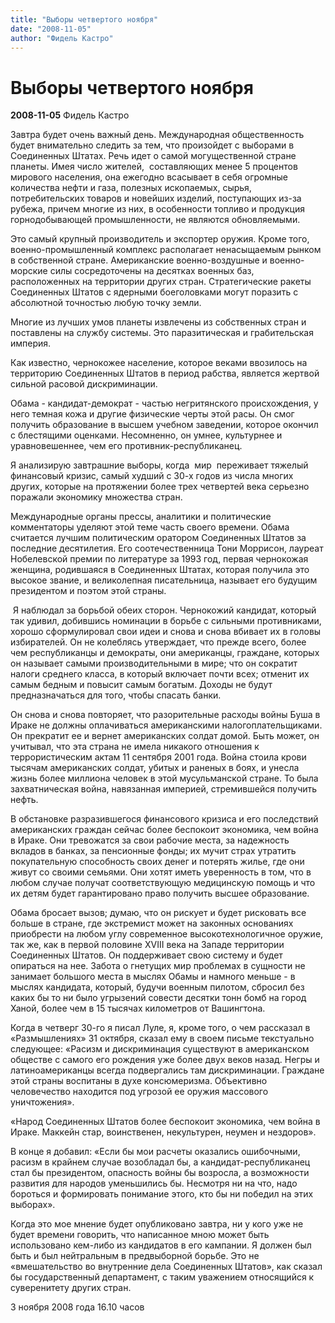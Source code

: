 ```yaml
---
title: "Выборы четвертого ноября"
date: "2008-11-05"
author: "Фидель Кастро"
---
```


# Выборы четвертого ноября

**2008-11-05** Фидель Кастро

Завтра будет очень важный день. Международная общественность будет внимательно следить за тем, что произойдет с выборами в Соединенных Штатах. Речь идет о самой могущественной стране планеты. Имея число жителей,  составляющих менее 5 процентов мирового населения, она ежегодно всасывает в себя огромные количества нефти и газа, полезных ископаемых, сырья, потребительских товаров и новейших изделий, поступающих из-за рубежа, причем многие из них, в особенности топливо и продукция горнодобывающей промышленности, не являются обновляемыми.    

Это самый крупный производитель и экспортер оружия. Кроме того, военно-промышленный комплекс располагает ненасыщаемым рынком в собственной стране. Американские военно-воздушные и военно-морские силы сосредоточены на десятках военных баз, расположенных на территории других стран. Стратегические ракеты Соединенных Штатов с ядерными боеголовками могут поразить с абсолютной точностью любую точку земли.

Многие из лучших умов планеты извлечены из собственных стран и поставлены на службу системы. Это паразитическая и грабительская империя.

Как известно, чернокожее население, которое веками ввозилось на территорию Соединенных Штатов в период рабства, является жертвой сильной расовой дискриминации.

Обама - кандидат-демократ - частью негритянского происхождения, у него темная кожа и другие физические черты этой расы. Он смог получить образование в высшем учебном заведении, которое окончил с блестящими оценками. Несомненно, он умнее, культурнее и уравновешеннее, чем его противник-республиканец.    

Я анализирую завтрашние выборы, когда  мир  переживает тяжелый финансовый кризис, самый худший с 30-х годов из числа многих других, которые на протяжении более трех четвертей века серьезно поражали экономику множества стран.

Международные органы прессы, аналитики и политические комментаторы уделяют этой теме часть своего времени. Обама считается лучшим политическим оратором Соединенных Штатов за последние десятилетия. Его соотечественница Тони Моррисон, лауреат Нобелевской премии по литературе за 1993 год, первая чернокожая женщина, родившаяся в Соединенных Штатах, которая получила это высокое звание, и великолепная писательница, называет его будущим президентом и поэтом этой страны.

 Я наблюдал за борьбой обеих сторон. Чернокожий кандидат, который так удивил, добившись номинации в борьбе с сильными противниками, хорошо сформулировал свои идеи и снова и снова вбивает их в головы избирателей. Он не колеблясь утверждает, что прежде всего, более чем республиканцы и демократы, они американцы, граждане, которых он называет самыми производительными в мире; что он сократит налоги среднего класса, в который включает почти всех; отменит их самым бедным и повысит самым богатым. Доходы не будут предназначаться для того, чтобы спасать банки.      

Он снова и снова повторяет, что разорительные расходы войны Буша в Ираке не должны оплачиваться американскими налогоплательщиками. Он прекратит ее и вернет американских солдат домой. Быть может, он учитывал, что эта страна не имела никакого отношения к террористическим актам 11 сентября 2001 года. Война стоила крови тысячам американских солдат, убитых и раненых в боях, и унесла жизнь более миллиона человек в этой мусульманской стране. То была захватническая война, навязанная империей, стремившейся получить нефть.

В обстановке разразившегося финансового кризиса и его последствий американских граждан сейчас более беспокоит экономика, чем война в Ираке. Они тревожатся за свои рабочие места, за надежность вкладов в банках, за пенсионные фонды; их мучит страх утратить покупательную способность своих денег и потерять жилье, где они живут со своими семьями. Они хотят иметь уверенность в том, что в любом случае получат соответствующую медицинскую помощь и что их детям будет гарантировано право получить высшее образование.

Обама бросает вызов; думаю, что он рискует и будет рисковать все больше в стране, где экстремист может на законных основаниях приобрести на любом углу современное высокотехнологичное оружие, так же, как в первой половине XVIII века на Западе территории Соединенных Штатов. Он поддерживает свою систему и будет опираться на нее. Забота о гнетущих мир проблемах в сущности не занимает большого места в мыслях Обамы и намного меньше - в мыслях кандидата, который, будучи военным пилотом, сбросил без каких бы то ни было угрызений совести десятки тонн бомб на город Ханой, более чем в 15 тысячах километров от Вашингтона.

Когда в четверг 30-го я писал Луле, я, кроме того, о чем рассказал в «Размышлениях» 31 октября, сказал ему в своем письме текстуально следующее: «Расизм и дискриминация существуют в американском обществе с самого его рождения уже более двух веков назад. Негры и латиноамериканцы всегда подвергались там дискриминации. Граждане этой страны воспитаны в духе консюмеризма. Объективно человечество находится под угрозой ее оружия массового уничтожения».  

«Народ Соединенных Штатов более беспокоит экономика, чем война в Ираке. Маккейн стар, воинственен, некультурен, неумен и нездоров».

В конце я добавил: «Если бы мои расчеты оказались ошибочными, расизм в крайнем случае возобладал бы, а кандидат-республиканец стал бы президентом, опасность войны бы возросла, а возможности развития для народов уменьшились бы. Несмотря ни на что, надо бороться и формировать понимание этого, кто бы ни победил на этих выборах».

Когда это мое мнение будет опубликовано завтра, ни у кого уже не будет времени говорить, что написанное мною может быть использовано кем-либо из кандидатов в его кампании. Я должен был быть и был нейтральным в предвыборной борьбе. Это не «вмешательство во внутренние дела Соединенных Штатов», как сказал бы государственный департамент, с таким уважением относящийся к суверенитету других стран.

3 ноября 2008 года 16.10 часов